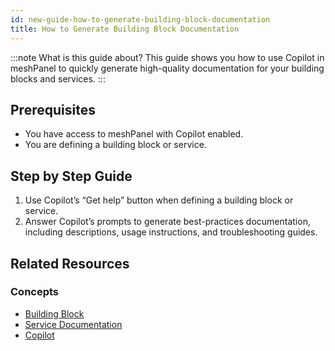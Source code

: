 ```yaml
---
id: new-guide-how-to-generate-building-block-documentation
title: How to Generate Building Block Documentation
---
```


:::note What is this guide about?
This guide shows you how to use Copilot in meshPanel to quickly generate high-quality documentation for your building blocks and services.
:::

## Prerequisites

- You have access to meshPanel with Copilot enabled.
- You are defining a building block or service.

## Step by Step Guide

1. Use Copilot’s “Get help” button when defining a building block or service.
2. Answer Copilot’s prompts to generate best-practices documentation, including descriptions, usage instructions, and troubleshooting guides.

## Related Resources

### Concepts

- [Building Block](new-concept-buildingblock)
- [Service Documentation](new-concept-marketplace)
- [Copilot](new-concept-copilot.md)
